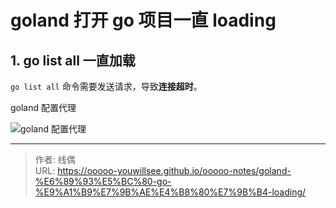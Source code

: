 # goland 打开 go 项目一直 loading


## 1. go list all 一直加载

`go list all` 命令需要发送请求，导致**连接超时**。

goland 配置代理

![goland 配置代理](/ooooo-notes/images/goland-open-project-loading.png)

---

> 作者: 线偶  
> URL: https://ooooo-youwillsee.github.io/ooooo-notes/goland-%E6%89%93%E5%BC%80-go-%E9%A1%B9%E7%9B%AE%E4%B8%80%E7%9B%B4-loading/  

